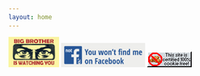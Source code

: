```yaml
---
layout: home
---
```



<img src="/assets/img/bigbrother.webp" alt="Big Brother Is Watching You" width="100" height="60">
<img src="/assets/img/no-facebook.png" alt="Fuck faceboogh" style="max-width: 33%;">
<img src="/assets/img/nocookie.gif" alt="Fuck cookie">
